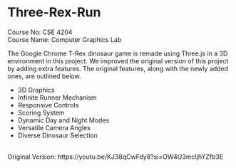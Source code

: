 # Three-Rex-Run
Course No: CSE 4204 <br/>
Course Name: Computer Graphics Lab <br/>

The Google Chrome T-Rex dinosaur game is remade using Three.js in a 3D environment in this project. We improved the original version of this project by adding extra features. The original features, along with the newly added ones, are outlined below.
- 3D Graphics
- Infinite Runner Mechanism
- Responsive Controls
- Scoring System 
- Dynamic Day and Night Modes
- Versatile Camera Angles
- Diverse Dinosaur Selection
<br/>  
Original Version: https://youtu.be/KJ38qCwFdy8?si=OW4U3mcIjhYZfb3E
